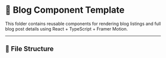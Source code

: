 # 📝 Blog Component Template

This folder contains reusable components for rendering blog listings and full blog post details using React + TypeScript + Framer Motion.

---

## 📁 File Structure

